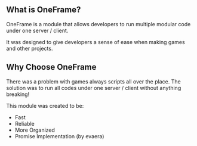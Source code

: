 ## What is OneFrame?
OneFrame is a module that allows developers to run multiple modular code under one server / client.

It was designed to give developers a sense of ease when making games and other projects.

## Why Choose OneFrame
There was a problem with games always scripts all over the place. The solution was to run all codes under one server / client without anything breaking!

This module was created to be:

- Fast
- Reliable
- More Organized
- Promise Implementation (by evaera)
